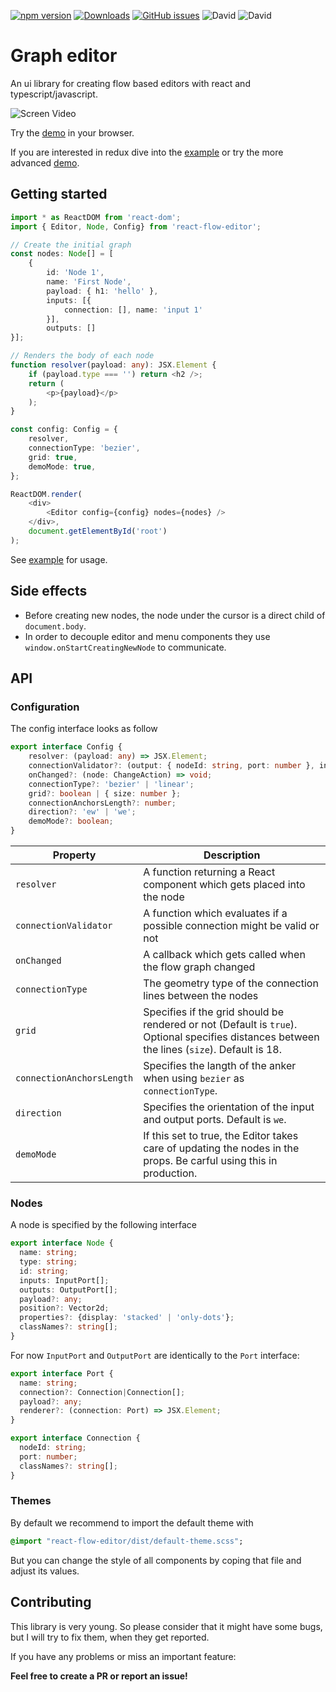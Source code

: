 [![npm version](https://badge.fury.io/js/react-flow-editor.svg)](https://badge.fury.io/js/react-flow-editor)
[![Downloads](https://img.shields.io/npm/dt/react-flow-editor.svg)](https://www.npmjs.com/package/react-flow-editor)
[![GitHub issues](https://img.shields.io/github/issues/lochbrunner/react-flow-editor.svg)](https://github.com/lochbrunner/react-flow-editor/issues)
![David](https://img.shields.io/david/lochbrunner/react-flow-editor.svg)
![David](https://img.shields.io/david/dev/lochbrunner/react-flow-editor.svg)

# Graph editor

An ui library for creating flow based editors with react and typescript/javascript.

![Screen Video](./docs/screen.gif)

Try the [demo](https://lochbrunner.github.io/react-flow-editor/simple) in your browser.

If you are interested in redux dive into the [example](./example/redux/) or try the more advanced [demo](https://lochbrunner.github.io/react-flow-editor/redux/index.html).

## Getting started

```typescript
import * as ReactDOM from 'react-dom';
import { Editor, Node, Config} from 'react-flow-editor';

// Create the initial graph
const nodes: Node[] = [
    {
        id: 'Node 1',
        name: 'First Node',
        payload: { h1: 'hello' },
        inputs: [{
            connection: [], name: 'input 1'
        }],
        outputs: []
}];

// Renders the body of each node
function resolver(payload: any): JSX.Element {
    if (payload.type === '') return <h2 />;
    return (
        <p>{payload}</p>
    );
}

const config: Config = {
    resolver,
    connectionType: 'bezier',
    grid: true,
    demoMode: true,
};

ReactDOM.render(
    <div>
        <Editor config={config} nodes={nodes} />
    </div>,
    document.getElementById('root')
);

```

See [example](./example/) for usage.

## Side effects

* Before creating new nodes, the node under the cursor is a direct child of `document.body`.
* In order to decouple editor and menu components they use `window.onStartCreatingNewNode` to communicate.

## API

### Configuration

The config interface looks as follow

```typescript
export interface Config {
    resolver: (payload: any) => JSX.Element;
    connectionValidator?: (output: { nodeId: string, port: number }, input: { nodeId: string, port: number }) => boolean;
    onChanged?: (node: ChangeAction) => void;
    connectionType?: 'bezier' | 'linear';
    grid?: boolean | { size: number };
    connectionAnchorsLength?: number;
    direction?: 'ew' | 'we';
    demoMode?: boolean;
}
```

Property | Description
--- | ---
`resolver` | A function returning a React component which gets placed into the node
`connectionValidator` | A function which evaluates if a possible connection might be valid or not
`onChanged` | A callback which gets called when the flow graph changed
`connectionType` | The geometry type of the connection lines between the nodes
`grid` | Specifies if the grid should be rendered or not (Default is `true`). Optional specifies distances between the lines (`size`). Default is 18.
`connectionAnchorsLength` | Specifies the langth of the anker when using `bezier` as `connectionType`.
`direction` | Specifies the orientation of the input and output ports. Default is `we`.
`demoMode` | If this set to true, the Editor takes care of updating the nodes in the props. Be carful using this in production.

### Nodes

A node is specified by the following interface

```typescript
export interface Node {
  name: string;
  type: string;
  id: string;
  inputs: InputPort[];
  outputs: OutputPort[];
  payload?: any;
  position?: Vector2d;
  properties?: {display: 'stacked' | 'only-dots'};
  classNames?: string[];
}
```

For now `InputPort` and `OutputPort` are identically to the `Port` interface:

```typescript
export interface Port {
  name: string;
  connection?: Connection|Connection[];
  payload?: any;
  renderer?: (connection: Port) => JSX.Element;
}
```

```typescript
export interface Connection {
  nodeId: string;
  port: number;
  classNames?: string[];
}
```

### Themes

By default we recommend to import the default theme with

```sass
@import "react-flow-editor/dist/default-theme.scss";
```

But you can change the style of all components by coping that file and adjust its values.

## Contributing

This library is very young. So please consider that it might have some bugs, but I will try to fix them, when they get reported.

If you have any problems or miss an important feature:

**Feel free to create a PR or report an issue!**